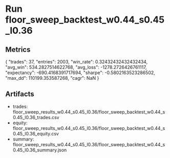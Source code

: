 # Run floor_sweep_backtest_w0.44_s0.45_l0.36

## Metrics
{
  "trades": 37,
  "entries": 2003,
  "win_rate": 0.32432432432432434,
  "avg_win": 534.2827514622768,
  "avg_loss": -1278.2726426761117,
  "expectancy": -690.4168391717694,
  "sharpe": -0.5802163523286502,
  "max_dd": 110199.353587268,
  "cagr": NaN
}

## Artifacts
- trades: floor_sweep_results_w0.44_s0.45_l0.36/floor_sweep_backtest_w0.44_s0.45_l0.36_trades.csv
- equity: floor_sweep_results_w0.44_s0.45_l0.36/floor_sweep_backtest_w0.44_s0.45_l0.36_equity.csv
- summary: floor_sweep_results_w0.44_s0.45_l0.36/floor_sweep_backtest_w0.44_s0.45_l0.36_summary.json